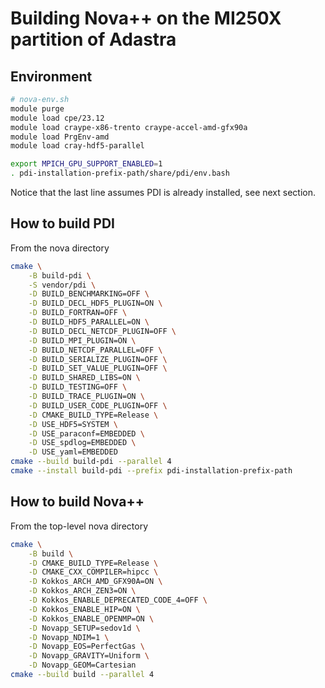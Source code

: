 # Building Nova++ on the MI250X partition of Adastra

## Environment

```bash
# nova-env.sh
module purge
module load cpe/23.12
module load craype-x86-trento craype-accel-amd-gfx90a
module load PrgEnv-amd
module load cray-hdf5-parallel

export MPICH_GPU_SUPPORT_ENABLED=1
. pdi-installation-prefix-path/share/pdi/env.bash
```

Notice that the last line assumes PDI is already installed, see next section.

## How to build PDI

From the nova directory

```bash
cmake \
    -B build-pdi \
    -S vendor/pdi \
    -D BUILD_BENCHMARKING=OFF \
    -D BUILD_DECL_HDF5_PLUGIN=ON \
    -D BUILD_FORTRAN=OFF \
    -D BUILD_HDF5_PARALLEL=ON \
    -D BUILD_DECL_NETCDF_PLUGIN=OFF \
    -D BUILD_MPI_PLUGIN=ON \
    -D BUILD_NETCDF_PARALLEL=OFF \
    -D BUILD_SERIALIZE_PLUGIN=OFF \
    -D BUILD_SET_VALUE_PLUGIN=OFF \
    -D BUILD_SHARED_LIBS=ON \
    -D BUILD_TESTING=OFF \
    -D BUILD_TRACE_PLUGIN=ON \
    -D BUILD_USER_CODE_PLUGIN=OFF \
    -D CMAKE_BUILD_TYPE=Release \
    -D USE_HDF5=SYSTEM \
    -D USE_paraconf=EMBEDDED \
    -D USE_spdlog=EMBEDDED \
    -D USE_yaml=EMBEDDED
cmake --build build-pdi --parallel 4
cmake --install build-pdi --prefix pdi-installation-prefix-path
```

## How to build Nova++

From the top-level nova directory

```bash
cmake \
    -B build \
    -D CMAKE_BUILD_TYPE=Release \
    -D CMAKE_CXX_COMPILER=hipcc \
    -D Kokkos_ARCH_AMD_GFX90A=ON \
    -D Kokkos_ARCH_ZEN3=ON \
    -D Kokkos_ENABLE_DEPRECATED_CODE_4=OFF \
    -D Kokkos_ENABLE_HIP=ON \
    -D Kokkos_ENABLE_OPENMP=ON \
    -D Novapp_SETUP=sedov1d \
    -D Novapp_NDIM=1 \
    -D Novapp_EOS=PerfectGas \
    -D Novapp_GRAVITY=Uniform \
    -D Novapp_GEOM=Cartesian
cmake --build build --parallel 4
```
